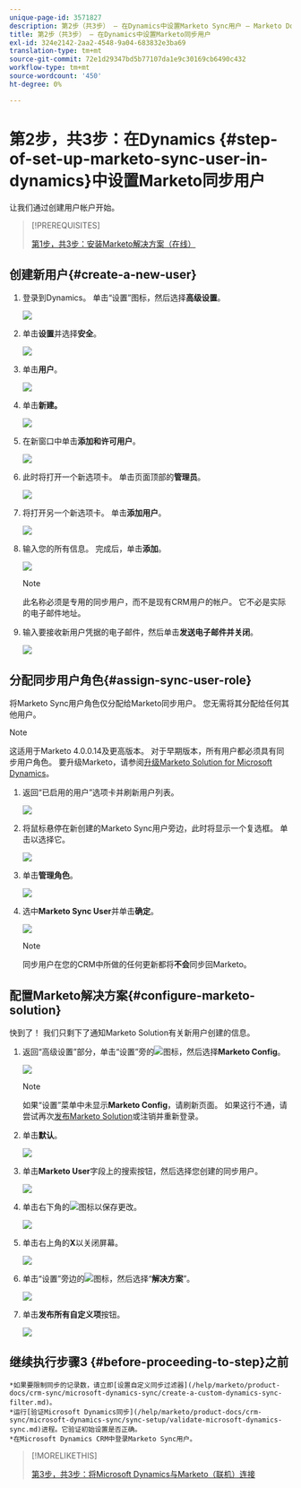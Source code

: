 ```yaml
---
unique-page-id: 3571827
description: 第2步（共3步） — 在Dynamics中设置Marketo Sync用户 — Marketo Docs — 产品文档
title: 第2步（共3步） — 在Dynamics中设置Marketo同步用户
exl-id: 324e2142-2aa2-4548-9a04-683832e3ba69
translation-type: tm+mt
source-git-commit: 72e1d29347bd5b77107da1e9c30169cb6490c432
workflow-type: tm+mt
source-wordcount: '450'
ht-degree: 0%

---
```


# 第2步，共3步：在Dynamics {#step-of-set-up-marketo-sync-user-in-dynamics}中设置Marketo同步用户

让我们通过创建用户帐户开始。

>[!PREREQUISITES]
>
>[第1步，共3步：安装Marketo解决方案（在线）](/help/marketo/product-docs/crm-sync/microsoft-dynamics-sync/sync-setup/microsoft-dynamics-365/step-1-of-3-install.md)

## 创建新用户{#create-a-new-user}

1. 登录到Dynamics。 单击“设置”图标，然后选择&#x200B;**高级设置**。

   ![](assets/one.png)

1. 单击&#x200B;**设置**&#x200B;并选择&#x200B;**安全**。

   ![](assets/two.png)

1. 单击&#x200B;**用户**。

   ![](assets/three.png)

1. 单击&#x200B;**新建。**

   ![](assets/four.png)

1. 在新窗口中单击&#x200B;**添加和许可用户**。

   ![](assets/five.png)

1. 此时将打开一个新选项卡。 单击页面顶部的&#x200B;**管理员**。

   ![](assets/six.png)

1. 将打开另一个新选项卡。 单击&#x200B;**添加用户**。

   ![](assets/seven.png)

1. 输入您的所有信息。 完成后，单击&#x200B;**添加**。

   ![](assets/eight.png)

   >[!NOTE]
   >
   >此名称必须是专用的同步用户，而不是现有CRM用户的帐户。 它不必是实际的电子邮件地址。

1. 输入要接收新用户凭据的电子邮件，然后单击&#x200B;**发送电子邮件并关闭**。

   ![](assets/nine.png)

## 分配同步用户角色{#assign-sync-user-role}

将Marketo Sync用户角色仅分配给Marketo同步用户。 您无需将其分配给任何其他用户。

>[!NOTE]
>
>这适用于Marketo 4.0.0.14及更高版本。 对于早期版本，所有用户都必须具有同步用户角色。 要升级Marketo，请参阅[升级Marketo Solution for Microsoft Dynamics](/help/marketo/product-docs/crm-sync/microsoft-dynamics-sync/sync-setup/update-the-marketo-solution-for-microsoft-dynamics.md)。

1. 返回“已启用的用户”选项卡并刷新用户列表。

   ![](assets/ten.png)

1. 将鼠标悬停在新创建的Marketo Sync用户旁边，此时将显示一个复选框。 单击以选择它。

   ![](assets/eleven.png)

1. 单击&#x200B;**管理角色**。

   ![](assets/twelve.png)

1. 选中&#x200B;**Marketo Sync User**&#x200B;并单击&#x200B;**确定**。

   ![](assets/thirteen.png)

   >[!NOTE]
   >
   >同步用户在您的CRM中所做的任何更新都将&#x200B;**不会**&#x200B;同步回Marketo。

## 配置Marketo解决方案{#configure-marketo-solution}

快到了！ 我们只剩下了通知Marketo Solution有关新用户创建的信息。

1. 返回“高级设置”部分，单击“设置”旁的![](assets/image2015-5-13-15-3a49-3a19.png)图标，然后选择&#x200B;**Marketo Config**。

   ![](assets/fourteen.png)

   >[!NOTE]
   >
   >如果“设置”菜单中未显示&#x200B;**Marketo Config**，请刷新页面。 如果这行不通，请尝试再次[发布Marketo Solution](/help/marketo/product-docs/crm-sync/microsoft-dynamics-sync/sync-setup/microsoft-dynamics-365/step-1-of-3-install.md)或注销并重新登录。

1. 单击&#x200B;**默认**。

   ![](assets/fifteen.png)

1. 单击&#x200B;**Marketo User**&#x200B;字段上的搜索按钮，然后选择您创建的同步用户。

   ![](assets/sixteen.png)

1. 单击右下角的![](assets/image2015-3-13-15-3a10-3a11.png)图标以保存更改。

   ![](assets/image2015-3-13-15-3a3-3a3.png)

1. 单击右上角的&#x200B;**X**&#x200B;以关闭屏幕。

   ![](assets/seventeen.png)

1. 单击“设置”旁边的![](assets/image2015-5-13-15-3a49-3a19-1.png)图标，然后选择“**解决方案**”。

   ![](assets/eighteen.png)

1. 单击&#x200B;**发布所有自定义项**&#x200B;按钮。

   ![](assets/nineteen.png)

## 继续执行步骤3 {#before-proceeding-to-step}之前

    *如果要限制同步的记录数，请立即[设置自定义同步过滤器](/help/marketo/product-docs/crm-sync/microsoft-dynamics-sync/create-a-custom-dynamics-sync-filter.md)。
    *运行[验证Microsoft Dynamics同步](/help/marketo/product-docs/crm-sync/microsoft-dynamics-sync/sync-setup/validate-microsoft-dynamics-sync.md)进程。它验证初始设置是否正确。
    *在Microsoft Dynamics CRM中登录Marketo Sync用户。

>[!MORELIKETHIS]
>
>[第3步，共3步：将Microsoft Dynamics与Marketo（联机）连接](/help/marketo/product-docs/crm-sync/microsoft-dynamics-sync/sync-setup/microsoft-dynamics-365/step-3-of-3-connect.md)

